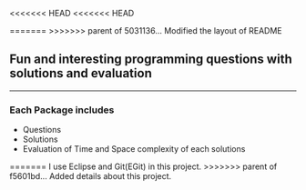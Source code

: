 <<<<<<< HEAD
<<<<<<< HEAD
<html lang="en" class="">
<head>
	<meta charset="UTF-8">
    <meta http-equiv="X-UA-Compatible" content="IE=edge">
    <meta http-equiv="Content-Language" content="en">
=======
<!DOCTYPE html>
<html>
<head>
<meta charset="UTF-8">
<title>Readme</title>
>>>>>>> parent of 5031136... Modified the layout of README
</head>

<body>
	<h2>Fun and interesting programming questions with solutions and evaluation</h2>
	<hr />
	<h3>Each Package includes</h3>
	<ul>
		<li>Questions</li>
		<li>Solutions</li>
		<li>Evaluation of Time and Space complexity of each solutions</li>
	</ul>
</body>
</html>
=======
I use Eclipse and Git(EGit) in this project.
>>>>>>> parent of f5601bd... Added details about this project.
